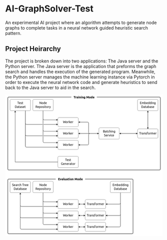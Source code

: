 # AI-GraphSolver-Test

An experimental AI project where an algorithm attempts to generate node graphs to complete tasks in a neural network guided heuristic search pattern.

## Project Heirarchy

The project is broken down into two applications: The Java server and the Python server. The Java server is the application that preforms the graph search and handles the execution of the generated program. Meanwhile, the Python server manages the machine learning instance via Pytorch in order to execute the neural network code and generate heuristics to send back to the Java server to aid in the search.

![Training Mode and Evaluation Mode](./img/Codex%20Training%20vs%20Testing%20Model%20Architectures.png)